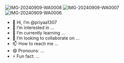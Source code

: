 ![IMG-20240909-WA0008](https://github.com/user-attachments/assets/256c0649-cf4e-449c-bbc3-35734dcd36ce)
![IMG-20240909-WA0007](https://github.com/user-attachments/assets/5c96a7a9-01c1-4097-91b7-6b7ca6e9fae4)
![IMG-20240909-WA0006](https://github.com/user-attachments/assets/7bae4ab4-27a2-4dd5-ac07-507ec7bbd6bb)
- 👋 Hi, I’m @priyaa1307
- 👀 I’m interested in ...
- 🌱 I’m currently learning ...
- 💞️ I’m looking to collaborate on ...
- 📫 How to reach me ...
- 😄 Pronouns: ...
- ⚡ Fun fact: ...

<!---
priyaa1307/priyaa1307 is a ✨ special ✨ repository because its `README.md` (this file) appears on your GitHub profile.
You can click the Preview link to take a look at your changes.
--->
